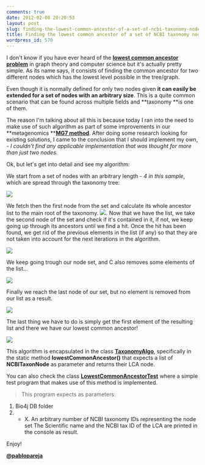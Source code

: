```yaml
---
comments: true
date: 2012-02-08 20:20:53
layout: post
slug: finding-the-lowest-common-ancestor-of-a-set-of-ncbi-taxonomy-nodes-with-bio4j
title: Finding the lowest common ancestor of a set of NCBI taxonomy nodes with Bio4j
wordpress_id: 570
---
```


I don't know if you have ever heard of the [**lowest common ancestor problem**](http://en.wikipedia.org/wiki/Lowest_common_ancestor) in graph theory and computer science but it's actually pretty simple. As its name says, it consists of finding the common ancestor for two different nodes which has the lowest level possible in the tree/graph.

Even though it is normally defined for only two nodes given **it can easily be extended for a set of nodes with an arbitrary size**. This is a quite common scenario that can be found across multiple fields and **taxonomy **is one of them.

The reason I'm talking about all this is because today I ran into the need to make use of such algorithm as part of some improvements in our **metagenomics **[**MG7 method**](http://www.era7bioinformatics.com/en/metagenomics_mg7.html). After doing some research looking for existing solutions, I came to the conclusion that I should implement my own, _- I couldn't find any applicable implementation that was thought for more than just two nodes._


Ok, but let's get into detail and see my algorithm:

We start from a set of nodes with an arbitrary length - _4 in this sample_, which are spread through the taxonomy tree:

[![](http://blog.bio4j.com/wp-content/uploads/2012/02/LCAfirstStep.png)](http://blog.bio4j.com/wp-content/uploads/2012/02/LCAfirstStep.png)

We fetch then the first node from the set and calculate its whole ancestor list to the main root of the taxonomy.
[![](http://blog.bio4j.com/wp-content/uploads/2012/02/LCAsecondStep.png)](http://blog.bio4j.com/wp-content/uploads/2012/02/LCAsecondStep.png).
Now that we have the list, we take the second node of the set and check if it's contained in it, if not, we keep going up through its ancestors until we find a hit.  Once the hit has been found, we get rid of the previous elements in the list (if any) so that they are not taken into account for the next iterations in the algorithm.

[![](http://blog.bio4j.com/wp-content/uploads/2012/02/LCAthirdStep.png)](http://blog.bio4j.com/wp-content/uploads/2012/02/LCAthirdStep.png)

We keep going trough our node set, and C also removes some elements of the list...

[![](http://blog.bio4j.com/wp-content/uploads/2012/02/LCAfourthStep.png)](http://blog.bio4j.com/wp-content/uploads/2012/02/LCAfourthStep.png)

Finally we reach the last node of our set, but no element is removed from our list as a result.

[![](http://blog.bio4j.com/wp-content/uploads/2012/02/LCAfifthStep.png)](http://blog.bio4j.com/wp-content/uploads/2012/02/LCAfifthStep.png)

The last thing we have to do is simply get the first element of the resulting list and there we have our lowest common ancestor!

[![](http://blog.bio4j.com/wp-content/uploads/2012/02/LCAsixthStep.png)](http://blog.bio4j.com/wp-content/uploads/2012/02/LCAsixthStep.png)

This algorithm is encapsulated in the class [**TaxonomyAlgo**](https://github.com/bio4j/Bio4jTools/blob/develop/src/com/era7/bioinfo/bio4j/tools/algo/TaxonomyAlgo.java), specifically in the static method **lowestCommonAncestor()** that expects a list of **NCBITaxonNode** as parameter and returns their LCA node.

You can also check the class [**LowestCommonAncestorTest**](https://github.com/bio4j/Bio4jTools/blob/develop/src/com/era7/bioinfo/bio4j/tools/taxonomy/LowestCommonAncestorTest.java) where a simple test program that makes use of this method is implemented. 



> This program expects as parameters:
1. Bio4j DB folder
2. - X. An arbitrary number of NCBI taxonomy IDs representing the node set
The Scientific name and the NCBI tax ID of the LCA are printed in the console as result.




Enjoy!

[**@pablopareja**](http://twitter.com/pablopareja)

